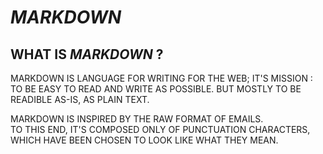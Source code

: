 # *MARKDOWN*

## WHAT IS __***MARKDOWN***__ ?

MARKDOWN IS LANGUAGE FOR WRITING FOR THE WEB; IT'S MISSION : TO BE EASY TO READ AND WRITE AS POSSIBLE. BUT MOSTLY TO BE READIBLE AS-IS, AS PLAIN TEXT.

MARKDOWN IS INSPIRED BY THE RAW FORMAT OF EMAILS.  
TO THIS END, IT'S COMPOSED ONLY OF PUNCTUATION CHARACTERS, WHICH HAVE BEEN CHOSEN TO LOOK LIKE WHAT THEY MEAN.
